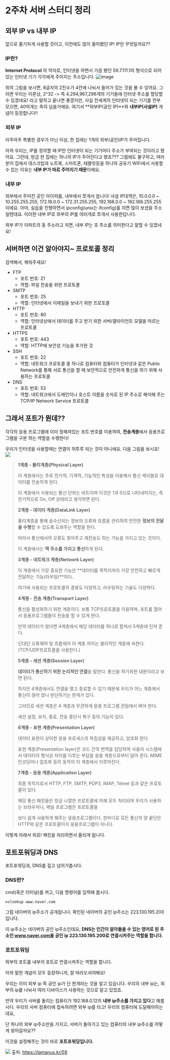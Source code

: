 # 2주차 서버 스터디 정리

## 외부  IP vs 내부 IP
앞으로 줄기차게 사용할 것이고, 이전에도 많이 들어봤던 IP! 
IP란 무엇일까요??

### IP란?
**Internet Protocol** 의 약자로, 인터넷을 하면서 가끔 봤던 59.7.111.1의 형식으로 되어있는 인터넷 기기 각각에게 주어지는 주소입니다.
![image](https://user-images.githubusercontent.com/35029025/161500618-52e68a50-9f2e-4aab-9469-75ea65274796.png)

위의 그림을 보시면, 8글자의 2진수가 4칸에 나눠서 들어가 있는 것을 볼 수 있어요. 그러면 우리는 이론상, 2^32 -> 즉 4,294,967,296개의 기기들에 인터넷 주소를 할당할 수 있겠네요!
라고 말하고 끝나면 좋겠지만, 사실 전세계의 인터넷이 되는 기기를 전부 모으면, 40억개는 족히 넘을거에요. 여기서 **외부IP(공인 IP)**와 **내부IP(사설IP)** 개념이 등장합니다!!

### 외부 IP

아주아주 특별한 경우가 아닌 이상, 한 집에는 1개의 외부(공인)IP가 주어집니다.

아까 우리는, IP를 정의할 때 IP란 인터넷이 되는 기기마다 주소가 부여되는 것이라고 했어요.
그런데, 방금 한 집에는 하나의 IP가 주어진다고 했죠???
그럼에도 불구하고, 여러분이 집에서 데스크탑과 노트북, 스마트폰, 태블릿등을 하나의 공유기 WiFi에서 사용할 수 있는 이유는 **내부 IP가 따로 주어지기 때문**이에요.

### 내부 IP
외부에서 주어진 공인 아이피를, 내부에서 쪼개서 씁니다!
사설 IP대역은, 10.0.0.0 ~ 10.255.255.255, 172.16.0.0 ~ 172.31.255.255, 192.168.0.0 ~ 192.168.255.255이에요. 
아마, 실습을 진행하면서 ipconfig(unix는 ifconfig)를 치면 많이 보셨을 주소일텐데요.
이러한 내부 IP로 외부의 IP를 여러개로 쪼개서 사용한답니다.

외부 IP가 아파트의 동 주소라고 치면, 내부 IP는 호 주소를 의미한다고 말할 수 있겠네요!

## 서버하면 이건 알아야지~ 프로토콜 정리
검색해서, 채워주세요!

 - FTP
	 - 포트 번호: 21
	 - 역할: 파일 전송을 위한 프로토콜
 - SMTP
	 - 포트 번호: 25
	 - 역할: 인터넷에서 이메일을 보내기 위한 프로토콜
 - HTTP
	 - 포트 번호: 80
	 - 역할: 인터넷상에서 데이터를 주고 받기 위한 서버/클라이언트 모델을 따르는 프로토콜
 - HTTPS
	 - 포트 번호: 443
	 - 역할: HTTP에 보안성 기능을 추가한 것
 - SSH
	 - 포트 번호: 22
	 - 역할: 네트워크 프로토콜 중 하나로 컴퓨터와 컴퓨터가 인터넷과 같은 Public Network를 통해 서로 통신을 할 때 보안적으로 안전하게 통신을 하기 위해 사용하는 프로토콜
 - DNS
	 - 포트 번호: 53
	 - 역할: 네트워크에서 도메인이나 호스트 이름을 숫자로 된 IP 주소로 해석해 주는 TCP/IP Network Service 프로토콜
  
 ## 그래서 포트가 뭔데??
 각각의 응용 프로그램에 이미 정해져있는 포트 번호를 이용하여, 
 **전송계층**에서 응용프로그램을 구분 하는 역할을 수행한다!

우리가 인터넷을 사용할때는 연결이 허투루 되는 것이 아니에요.
다음 그림을 보시죠!
![](https://t1.daumcdn.net/cfile/tistory/995EFF355B74179035)

> **1계층 - 물리계층(Physical Layer)**
> 
> 이 계층에서는 주로 전기적, 기계적, 기능적인 특성을 이용해서 통신 케이블로 데이터를 전송하게 된다.
> 
> 이 계층에서 사용되는 통신 단위는 비트이며 이것은 1과 0으로 나타내어지는, 즉 전기적으로 On, Off 상태라고 생각하면
> 된다.
> 
> **2계층 - 데이터 계층(DataLink Layer)**
> 
> 물리계층을 통해 송수신되는 정보의 오류와 흐름을 관리하여 안전한 **정보의 전달을 수행**할 수 있도록 도와주는 역할을 한다.
> 
> 따라서 통신에서의 오류도 찾아주고 재전송도 하는 기능을 가지고 있는 것이다.
> 
> 이 계층에서는 **맥 주소를 가지고 통신**하게 된다.
> 
> **3계층 - 네트워크 계층(Network Layer)**
> 
> 이 계층에서 가장 중요한 기능은 **데이터를 목적지까지 가장 안전하고 빠르게 전달하는 기능(라우팅)**이다.
> 
> 여기에 사용되는 프로토콜의 종류도 다양하고, 라우팅하는 기술도 다양하다.
> 
> **4계층 - 전송 계층(Transport Layer)**
> 
> 통신을 활성화하기 위한 계층이다. 보통 TCP프로토콜을 이용하며, 포트를 열어서 응용프로그램들이 전송을 할 수 있게 한다.
> 
> 만약 데이터가 왔다면 4계층에서 해당 데이터를 하나로 합쳐서 5계층에 던져 준다.
> 
> 단대단 오류제어 및 흐름제어 이 계층 까지는 물리적인 계층에 속한다.(TCP/UDP프로토콜을 사용한다.)
> 
> **5계층 - 세션 계층(Session Layer)**
> 
> **데이터가 통신하기 위한 논리적인 연결**을 말한다. 통신을 하기위한 대문이라고 보면 된다.
> 
> 하지만 4계층에서도 연결을 맺고 종료할 수 있기 때문에 우리가 어느 계층에서 통신이 끊어 졌나 판단하기는 한계가 있다.
> 
> 그러므로 세션 계층은 4 계층과 무관하게 응용 프로그램 관점에서 봐야 한다.
> 
> 세션 설정, 유지, 종료, 전송 중단시 복구 등의 기능이 있다.
> 
> **6계층 - 표현 계층(Presentation Layer)**
> 
> 데이터 표현이 상이한 응용 프로세스의 독립성을 제공하고, 암호화 한다.
> 
> 표현 계층(Presentation layer)은 코드 간의 번역을 담당하여 사용자 시스템에서 데이터의 형식상 차이를 다루는
> 부담을 응용 계층으로부터 덜어 준다. MIME 인코딩이나 암호화 등의 동작이 이 계층에서 이루어진다.
> 
> **7계층 - 응용 계층(Application Layer)**
> 
> 최종 목적지로서 HTTP, FTP, SMTP, POP3, IMAP, Telnet 등과 같은 프로토콜이 있다.
> 
> 해당 통신 패킷들은 방금 나열한 프로토콜에 의해 모두 처리되며 우리가 사용하는 브라우저나, 메일 프로그램은 프로토콜을
> 
> 보다 쉽게 사용하게 해주는 응용프로그램이다. 한마디로 모든 통신의 양 끝단은 HTTP와 같은 프로토콜이지 응용프로그램이 아니다.
> 
이렇게 아래서 위로! 패킷을 처리하면서 올리게 됩니다.

## 포트포워딩과 DNS
포트포워딩과, DNS를 짚고 넘어가봅시다.

### DNS란?
cmd(혹은 터미널)를 켜고, 다음 명령어를 입력해 봅시다.

    nslookup www.naver.com
그럼 네이버의 ip주소가 공개됩니다. 
확인된 네이버의 공인 ip주소는 223.130.195.200입니다.

이 ip주소는 네이버의 공인 ip주소인데요,
**DNS는 인간이 알아들을 수 있는 영어로 된 주소인 www.naver.com을 공인 ip 223.130.195.200로 연결시켜주는 역할을 합니다.**

### 포트포워딩
외부의 포트를 내부의 포트로 연결시켜주는 역할을 합니다.

아까 말한 개념이 모두 등장하니까, 잘 따라오셔야해요!

우리는 이미 외부 ip 즉 공인 ip가 단 한개라는 것을 알고 있습니다.
우리의 내부 ip는, 외부의 ip를 나눠서 여러 디바이스가 사용하는 것으로 알고 있었죠.

만약 우리가 서버를 돌리는 컴퓨터가 192.168.0.12의 **내부 ip주소를 가지고 있다**고 해봅시다. 
우리의 서버 컴퓨터에 접속하려면 외부 ip를 타고! 우리의 컴퓨터에 도달해야하는데요,

단 하나의 외부 ip주소만을 가지고, 서버가 돌아가고 있는 컴퓨터의 내부 ip주소를 어떻게 찾아갈까요??

이것을 설정해주는 것이 바로 **포트포워딩입니다.**

![](https://cdn.lamanus.kr/wp-content/uploads/2019/05/29004625/59-2-2048x1152.png)
출처: https://lamanus.kr/59
